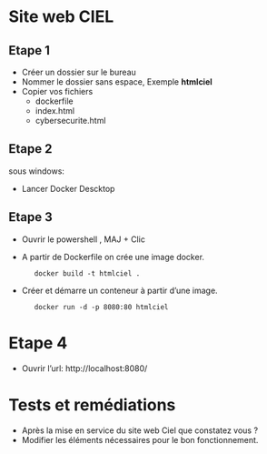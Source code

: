 # Site web CIEL

## Etape 1 
* Créer un dossier sur le bureau
* Nommer le dossier sans espace,     Exemple **htmlciel**
* Copier vos fichiers
  * dockerfile
  * index.html
  * cybersecurite.html

## Etape 2
sous windows:
* Lancer Docker Descktop

## Etape 3
* Ouvrir le powershell , MAJ + Clic
- A partir de Dockerfile on crée une image docker.

         docker build -t htmlciel .
  
- Créer et démarre un conteneur à partir d’une image.

         docker run -d -p 8080:80 htmlciel

# Etape 4
* Ouvrir l’url:   http://localhost:8080/




# Tests et remédiations

- Après la mise en service du site web Ciel que constatez vous ?
- Modifier les éléments nécessaires pour le bon fonctionnement.
  
